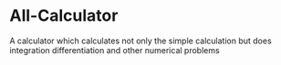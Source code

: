 # All-Calculator
A calculator which calculates not only the simple calculation but does integration differentiation and other numerical problems
